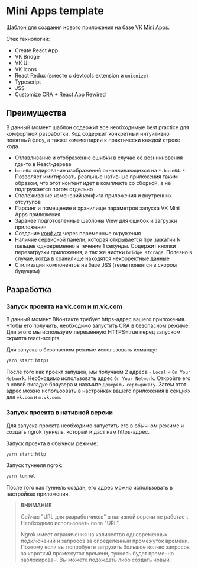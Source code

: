 # Mini Apps template

Шаблон для создания нового приложения на базе [VK Mini Apps](https://vk.com/vkappsdev).

Стек технологий:
- Create React App
- VK Bridge
- VK UI
- VK Icons
- React Redux (вместе с devtools extension и `unionize`)
- Typescript
- JSS
- Customize CRA + React App Rewired

## Преимущества

В данный момент шаблон содержит все необходимые best practice для комфортной
разработки. Код содержит конкретный интуитивно понятный флоу, а также 
комментарии к практически каждой строке кода. 

- Отлавливание и отображение ошибки в случае её возникновения где-то в 
React-дереве
- `base64` кодирование изображений окнанчивающихся на `*.base64.*`. Позволяет
имитировать реальные нативные приложения таким образом, что этот контент
идет в комплекте со сборкой, а не подгружается потом отдельно
- Отслеживание изменений конфига приложения и внутренних отсутупов
- Парсинг и помещение в хранилище параметров запуска VK Mini Apps приложения
- Заранее подготовленные шаблоны View для ошибок и загрузки приложения 
- Создание [конфига](/src/config.ts) через переменные окружения
- Наличие сервисной панели, которая открывается при зажатии N пальцев 
одновременно в течение 1 секунды. Содержит кнопки перезагрузки приложения,
а так же чистки `bridge storage`. Полезно в случае, когда в хранилище находятся
некорректные данные
- Стилизация компонентов на базе JSS (темы появятся в скором будущем)

## Разработка

### Запуск проекта на vk.com и m.vk.com
В данный момент ВКонтакте требует https-адрес вашего приложения. Чтобы его 
получить, необходимо запустить CRA в безопасном режиме. Для этого мы используем
переменную HTTPS=true перед запуском скрипта react-scripts.

Для запуска в безопасном режиме использовать команду:

 ```bash 
yarn start:https
```

После того как проект запущен, мы получаем 2 адреса - `Local` и 
`On Your Network`. Необходимо использовать адрес `On Your Network`. Откройте
его в новой вкладке браузера и нажмите `Доверять сертификату`. Затем этот
адрес можно использовать в настройках вашего приложения в секциях для
`vk.com` и `m.vk.com`.

### Запуск проекта в нативной версии

Для запуска проекта необходимо запустить его в обычном режиме и создать ngrok 
туннель, который и даст нам https-адрес.
 
Запуск проекта в обычном режиме:

```bash
yarn start:http
```

Запуск туннеля ngrok:
```bash
yarn tunnel
```

После того как туннель создан, его адрес можно использовать в настройках 
приложения.

> **ВНИМАНИЕ**
>
> Сейчас "URL для разработчиков" в нативной версии не работает. Необходимо
> использовать поле "URL".
> 
> Ngrok имеет ограничения на количество одновременных подключений и запросов
> за определенный промежуток времени. Поэтому если вы попробуете загрузить
> большое кол-во запросов за короткий промежуток времени, туннель будет
> временно заблокирован. Вы можете подождать либо создать новый.
